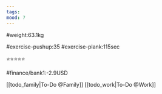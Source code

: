 ```yaml
---
tags: 
mood: 7
---
```


#weight:63.1kg

#exercise-pushup:35
#exercise-plank:115sec


⭐⭐⭐⭐⭐

#finance/bank1:-2.9USD

[[todo_family|To-Do @Family]]
[[todo_work|To-Do @Work]]
